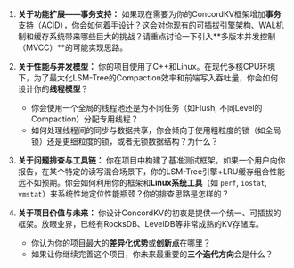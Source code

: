 1.  **关于功能扩展——事务支持：**
    如果现在需要为你的ConcordKV框架增加**事务**支持（ACID），你会如何着手设计？这会对你现有的可插拔引擎架构、WAL机制和缓存系统带来哪些巨大的挑战？请重点讨论一下引入**多版本并发控制（MVCC）**的可能实现思路。

2.  **关于性能与并发模型：**
    你的项目使用了C++和Linux。在现代多核CPU环境下，为了最大化LSM-Tree的Compaction效率和前端写入吞吐量，你会如何设计你的**线程模型**？
    *   你会使用一个全局的线程池还是为不同任务（如Flush, 不同Level的Compaction）分配专用线程？
    *   如何处理线程间的同步与数据共享，你会倾向于使用粗粒度的锁（如全局锁）还是更细粒度的锁，或者无锁数据结构？为什么？

3.  **关于问题排查与工具链：**
    你在项目中构建了基准测试框架。如果一个用户向你报告，在某个特定的读写混合场景下，你的LSM-Tree引擎+LRU缓存组合性能远不如预期。你会如何利用你的框架和**Linux系统工具**（如 `perf`, `iostat`, `vmstat`）来系统性地定位性能瓶颈？你的排查思路是怎样的？

4.  **关于项目价值与未来：**
    你设计ConcordKV的初衷是提供一个统一、可插拔的框架。放眼业界，已经有RocksDB、LevelDB等非常成熟的KV存储库。
    *   你认为你的项目最大的**差异化优势**或**创新点**在哪里？
    *   如果让你继续完善这个项目，你未来最重要的**三个迭代方向**会是什么？